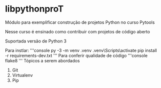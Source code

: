 # libpythonproT
Módulo para exemplificar construção de projetos Python no curso Pytools

Nesse curso é ensinado como contribuir com projetos de código aberto 

Suportada versão de Python 3

Para instlar:
'''console
py -3 -m venv .venv
.venv\Scripts\activate
pip install -r requirements-dev.txt
'''
Para conferir qualidade de código
'''console
flake8
'''
Tópicos a serem abordados
 1. Git
 2. Virtualenv
 3. Pip
